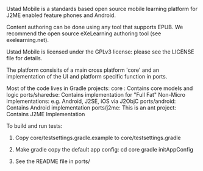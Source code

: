 Ustad Mobile is a standards based open source mobile learning platform
for J2ME enabled feature phones and Android.

Content authoring can be done using any tool that supports EPUB.  We
recommend the open source eXeLearning authoring tool (see exelearning.net).

Ustad Mobile is licensed under the GPLv3 license: please see the LICENSE
file for details.

The platform consisits of a main cross platform 'core' and an
implementation of the UI and platform specific function in ports.

Most of the code lives in Gradle projects:
core : Contains core models and logic
ports/sharedse: Contains implementation for "Full Fat" Non-Micro implementations: e.g. Android, J2SE, iOS via J2ObjC
ports/android: Contains Android implementation
ports/j2me: This is an ant project: Contains J2ME Implementation

To build and run tests: 

1. Copy core/testsettings.gradle.example to core/testsettings.gradle

2. Make gradle copy the default app config: 
    cd core
    gradle initAppConfig

3. See the README file in ports/<platform name>








